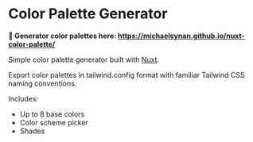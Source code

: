 # Color Palette Generator 
**🌈 Generator color palettes here: https://michaelsynan.github.io/nuxt-color-palette/**

Simple color palette generator built with [Nuxt](https://nuxt.com). 

Export color palettes in tailwind.config format with familiar Tailwind CSS naming conventions.

Includes: 
- Up to 8 base colors
- Color scheme picker 
- Shades
